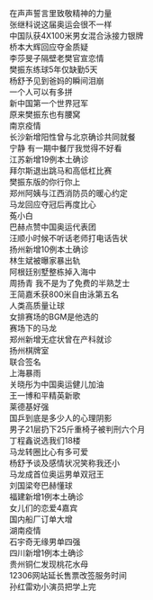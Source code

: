 在声声誓言里致敬精神的力量  
张继科说这届奥运会很不一样  
中国队获4X100米男女混合泳接力银牌  
桥本大辉回应夺金质疑  
李莎旻子隔壁老樊官宣恋情  
樊振东练球5年仅缺勤5天  
杨舒予见到爸妈的瞬间泪崩  
一个人可以有多拼  
新中国第一个世界冠军  
原来樊振东也有腰窝  
南京疫情  
长沙新增阳性曾与北京确诊共同就餐  
宁静 有一期中餐厅我觉得不好看  
江苏新增19例本土确诊  
拜尔斯退出跳马和高低杠比赛  
樊振东版的你行你上  
郑州阿姨与江西消防员的暖心约定  
马龙回应夺冠后再度比心  
菟小白  
巴赫点赞中国奥运代表团  
汪顺小时候不听话老师打电话告状  
扬州新增10例本土确诊  
林生斌被曝家暴出轨  
阿根廷别墅整栋掉入海中  
周扬青 我不是为了免费的半熟芝士  
王简嘉禾获800米自由泳第五名  
人类高质量让球  
女排赛场的BGM是他选的  
赛场下的马龙  
郑州新增无症状曾在产科就诊  
扬州棋牌室  
联合签名  
上海暴雨  
关晓彤为中国奥运健儿加油  
王一博和平精英新歌  
莱德基好强  
国乒到底是多少人的心理阴影  
男子21层扔下25斤重椅子被判刑六个月  
丁程鑫说选我们18楼  
马龙转圈比心有多可爱  
杨舒予谈及感情状况笑称我还小  
马龙成首位奥运男单双冠王  
刘国梁夸巴赫懂球  
福建新增1例本土确诊  
女儿们的恋爱4嘉宾  
国内船厂订单大增  
湖南疫情  
石宇奇无缘男单四强  
四川新增1例本土确诊  
贵州铜仁发现桃花水母  
12306网站延长售票改签服务时间  
孙红雷劝小演员把学上完  
